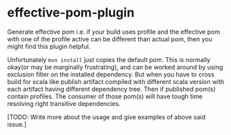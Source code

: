 effective-pom-plugin
====================

Generate effective pom i.e. if your build uses profile and the effective pom with one of the profile active can be different than actual pom, then you might find this plugin helpful. 

Unfortunately `mvn install` just copies the default pom. This is normally okay(or may be marginally frustrating), and can be worked around by using exclusion filter on the installed dependency. But when you have to cross build for scala like publish artifact compiled with different scala version with each artifact having different dependency tree. Then if published pom(s) contain profiles. The consumer of those pom(s) will have tough time resolving right transitive dependencies. 


[TODO: Write more about the usage and give examples of above said issue.]
